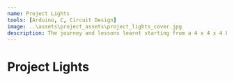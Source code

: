```yaml
---
name: Project Lights
tools: [Arduino, C, Circuit Design]
image: ..\assets\project_assets\project_lights_cover.jpg
description: The journey and lessons learnt starting from a 4 x 4 x 4 LED cube and scaling up to a 2592 voxel display.
---
```


# Project Lights
